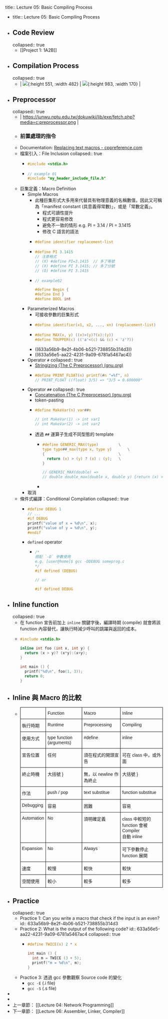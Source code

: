 title:: Lecture 05: Basic Compiling Process

- title:: Lecture 05: Basic Compiling Process
- ## Code Review
  collapsed:: true
	- [[Project 1: 1A2B]]
- ## Compilation Process
  collapsed:: true
	- | ![](https://static.javatpoint.com/cpages/images/compilation-process-in-c2.png){:height 551, :width 482} | ![](https://static.javatpoint.com/cpages/images/compilation-process-in-c3.png){:height 983, :width 170} |
- ## Preprocessor
  collapsed:: true
	- | https://junwu.nptu.edu.tw/dokuwiki/lib/exe/fetch.php?media=c:preprocessor.png |
	- ### 前置處理的指令
	- Documentation: [Replacing text macros - cppreference.com](https://en.cppreference.com/w/cpp/preprocessor/replace)
	- 檔案引入：File Inclusion
	  collapsed:: true
		- ```C
		  #include <stdio.h>
		  ```
		- ```c
		  // example 01
		  #include "my_header_include_file.h"
		  ```
	- 巨集定義：Macro Definition
		- Simple Macros
			- 此種巨集形式大多用來代替具有物理意義的名稱數值，因此又可稱為「manifest constant (具意義得常數)」，或是「常數定義」。
				- 程式可讀性提升
				- 程式更容易修改
				- 避免不一致的情形 e.g. PI = 3.14 / PI = 3.1415
				- 修改 C 語言的語法
			- ```c
			  #define identifier replacement-list
			  ```
			- ```c
			  #define PI 3.1415
			  // 注意格式
			  // (X) #define PI=3.1415  // 多了等號
			  // (X) #define PI 3.1415; // 多了分號
			  // (O) #define PI 3.1415
			  ```
			- ```c
			  // example02
			  
			  #define Begin {
			  #define End }
			  #define BOOL int
			  ```
		- Parameterized Macros
			- 可接收參數的巨集形式
			- ```c
			  #define identifier(x1, x2, ..., xn) (replacement-list)
			  ```
			- ```c
			  #define MAX(x, y) ((x)>(y)?(x):(y))
			  #define TOUPPER(c) (('a'<(c) && (c) < 'z'?))
			  ```
			- ((633a56b9-8e2f-4b06-b521-738855b314d3))
			- ((633a56e5-aa22-4231-9a09-6781a5467ac4))
		- Operator `#`
		  collapsed:: true
			- [Stringizing (The C Preprocessor) (gnu.org)](https://gcc.gnu.org/onlinedocs/cpp/Stringizing.html)
			- ```c
			  #define PRINT_FLOAT(n) printf(#n "=%f", n)
			  // PRINT_FLOAT ((float) 3/5) => "3/5 = 0.600000"
			  ```
		- Operator `##`
		  collapsed:: true
			- [Concatenation (The C Preprocessor) (gnu.org)](https://gcc.gnu.org/onlinedocs/cpp/Concatenation.html)
			- token-pasting
			- ```C
			  #define MakeVar(n) var##n
			  
			  // int MakeVar(1) -> int var1
			  // int MakeVar(2) -> int var2
			  ```
			- 透過 `##` 運算子生成不同型態的 template
				- ```C
				  #define GENERIC_MAX(type)			\
				  type type##_max(type x, type y)		\
				  {									\
				  	return (x) > (y) ? (x) : (y);	\
				  }
				  
				  // GENERIC_MAX(double) =>
				  // double double_max(double x, double y) {return (x) > (y)? (x) : (y); }
				  ```
				-
		- 取消
	- 條件式編譯：Conditional Compilation
	  collapsed:: true
		- ```C
		  #define DEBUG 1
		  // ...
		  #if DEBUG
		  printf("value of x = %d\n", x);
		  printf("value of y = %d\n", y);
		  #endif
		  ```
		- `defined` operator
			- ```C
			  /*
			  搭配 `-D` 參數使用
			  e.g. [user@home]$ gcc -DDEBUG someprog.c
			  */
			  #if defined (DEBUG)
			  
			  // or 
			  
			  #if defined DEBUG
			  ```
- ## Inline function
  collapsed:: true
	- 在 function 宣告前加上 `inline` 關鍵字後，編譯時期 (compile) 就會將該 function 內容替代，讓執行時減少呼叫的跳躍與返回的成本。
	- ```C
	  #include <stdio.h>
	  
	  inline int foo (int x, int y) {
	    return (x > y)? (x*y):(x+y);
	  }
	  
	  int main () {
	    printf("%d\n", foo(1, 3));
	    return 0;
	  }
	  ```
- ## Inline 與 Macro 的比較
	- <style type="text/css">
	  .tg  {border-collapse:collapse;border-spacing:0;}
	  .tg td{border-color:black;border-style:solid;border-width:1px;font-family:Arial, sans-serif;font-size:14px;
	    overflow:hidden;padding:10px 5px;word-break:normal;}
	  .tg th{border-color:black;border-style:solid;border-width:1px;font-family:Arial, sans-serif;font-size:14px;
	    font-weight:normal;overflow:hidden;padding:10px 5px;word-break:normal;}
	  .tg .tg-0lax{text-align:left;vertical-align:top}
	  </style>
	  <table class="tg">
	  <thead>
	    <tr>
	      <th class="tg-0lax"></th>
	      <th class="tg-0lax">Function</th>
	      <th class="tg-0lax">Macro</th>
	      <th class="tg-0lax">Inline</th>
	    </tr>
	  </thead>
	  <tbody>
	    <tr>
	      <td class="tg-0lax">執行時期</td>
	      <td class="tg-0lax">Runtime</td>
	      <td class="tg-0lax">Preprocessing</td>
	      <td class="tg-0lax">Compiling</td>
	    </tr>
	    <tr>
	      <td class="tg-0lax">使用方式</td>
	      <td class="tg-0lax">type function (arguments)</td>
	      <td class="tg-0lax">#define</td>
	      <td class="tg-0lax">inline</td>
	    </tr>
	    <tr>
	      <td class="tg-0lax">宣告位置</td>
	      <td class="tg-0lax">任何</td>
	      <td class="tg-0lax"><span style="font-weight:400;font-style:normal">須在程式的開頭宣告</span></td>
	      <td class="tg-0lax"><span style="font-weight:400;font-style:normal">可在 class 中，或外面</span></td>
	    </tr>
	    <tr>
	      <td class="tg-0lax">終止時機</td>
	      <td class="tg-0lax">大括號 }</td>
	      <td class="tg-0lax"><span style="font-weight:400;font-style:normal">無，以 newline 作為終止</span></td>
	      <td class="tg-0lax"><span style="font-weight:400;font-style:normal">大括號 }</span></td>
	    </tr>
	    <tr>
	      <td class="tg-0lax">作法</td>
	      <td class="tg-0lax">push / pop </td>
	      <td class="tg-0lax">text substitue</td>
	      <td class="tg-0lax">function substitue</td>
	    </tr>
	    <tr>
	      <td class="tg-0lax">Debugging </td>
	      <td class="tg-0lax">容易</td>
	      <td class="tg-0lax">困難</td>
	      <td class="tg-0lax">容易</td>
	    </tr>
	    <tr>
	      <td class="tg-0lax">Automation</td>
	      <td class="tg-0lax">No</td>
	      <td class="tg-0lax">須明確定義</td>
	      <td class="tg-0lax">class 中較短的 function 會被 Compiler <br>自動 inline</td>
	    </tr>
	    <tr>
	      <td class="tg-0lax">Expansion</td>
	      <td class="tg-0lax">No</td>
	      <td class="tg-0lax">Always</td>
	      <td class="tg-0lax"><span style="font-weight:400;font-style:normal">可下參數停止 function 展開</span></td>
	    </tr>
	    <tr>
	      <td class="tg-0lax">速度</td>
	      <td class="tg-0lax">較慢</td>
	      <td class="tg-0lax">較快</td>
	      <td class="tg-0lax">較快</td>
	    </tr>
	    <tr>
	      <td class="tg-0lax">空間使用</td>
	      <td class="tg-0lax">較小</td>
	      <td class="tg-0lax">較多</td>
	      <td class="tg-0lax">較多</td>
	    </tr>
	  </tbody>
	  </table>
- ## Practice
  collapsed:: true
	- Practice 1: Can you write a macro that check if the input is an even?
	  id:: 633a56b9-8e2f-4b06-b521-738855b314d3
	- Practice 2: What is the output of the following code?
	  id:: 633a56e5-aa22-4231-9a09-6781a5467ac4
	  collapsed:: true
		- ```C
		  #define TWICE(x) 2 * x
		  
		  int main () {
		    int m = TWICE (3 + 5);
		    printf("m = %d\n", m);
		  }
		  ```
	- Practice 3: 透過 gcc 參數觀察 Source code 的變化
		- `gcc -E` (.i file)
		- `gcc -S` (.s file)
-
-
- 上一章節： [[Lecture 04: Network Programming]]
- 下一章節： [[Lecture 06: Assembler, Linker, Compiler]]